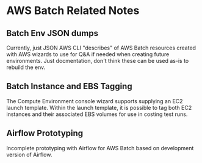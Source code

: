 # AWS Batch Related Notes

## Batch Env JSON dumps

Currently, just JSON AWS CLI "describes" of AWS Batch resources
created with AWS wizards to use for Q&A if needed when creating future
environments.  Just docmentation,  don't think these can be used
as-is to rebuild the env.

## Batch Instance and EBS Tagging

The Compute Environment console wizard supports supplying an EC2 launch
template.  Within the launch template,  it is possible to tag both EC2
instances and their associated EBS volumes for use in costing test runs.

## Airflow Prototyping

Incomplete prototyping with Airflow for AWS Batch based on development
version of Airflow.

